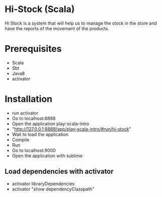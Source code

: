# Hi-Stock (Scala)

Hi Stock is a system that will help us to manage the stock in the store and have the reports of the movement of the products.

# Prerequisites
* Scala
* Sbt
* Java8
* activator

# Installation
* run activator
* Go to localhost:8888
* Open the application play-scala-intro
* "http://127.0.0.1:8888/app/play-scala-intro/#run/hi-stock"
* Wait to load the application
* Compile
* Run
* Go to localhost:9000
* Open the application with sublime

## Load dependencies with activator
* activator libraryDependencies
* activator "show dependencyClasspath"
